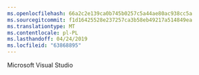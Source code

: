 ```yaml
---
ms.openlocfilehash: 66a2c2e139ca0b745b0257c5a44ae80ac938cc5a
ms.sourcegitcommit: f1d16425528e237257ca3b58eb49217a514849ea
ms.translationtype: MT
ms.contentlocale: pl-PL
ms.lasthandoff: 04/24/2019
ms.locfileid: "63868895"
---
```

Microsoft Visual Studio